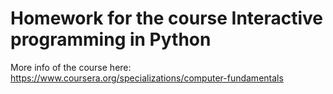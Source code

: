 # Homework for the course Interactive programming in Python

More info of the course here:
https://www.coursera.org/specializations/computer-fundamentals
